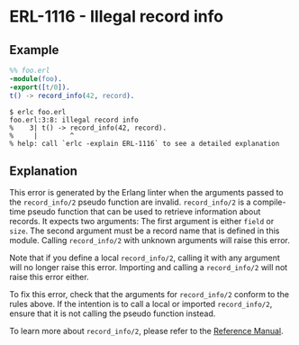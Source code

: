 # ERL-1116 - Illegal record info

## Example

```erlang
%% foo.erl
-module(foo).
-export([t/0]).
t() -> record_info(42, record).
```

```
$ erlc foo.erl
foo.erl:3:8: illegal record info
%    3| t() -> record_info(42, record).
%     |        ^
% help: call `erlc -explain ERL-1116` to see a detailed explanation
```

## Explanation

This error is generated by the Erlang linter when the arguments passed to
the `record_info/2` pseudo function are invalid. `record_info/2` is a
compile-time pseudo function that can be used to retrieve information about
records. It expects two arguments: The first argument is either `field`
or `size`. The second argument must be a record name that is defined in
this module. Calling `record_info/2` with unknown arguments will raise
this error.

Note that if you define a local `record_info/2`, calling it with any argument
will no longer raise this error. Importing and calling a `record_info/2`
will not raise this error either.

To fix this error, check that the arguments for `record_info/2` conform
to the rules above. If the intention is to call a local or imported `record_info/2`,
ensure that it is not calling the pseudo function instead.

To learn more about `record_info/2`, please refer to the [Reference Manual](`e:system:ref_man_records#internal-representation-of-records`).
